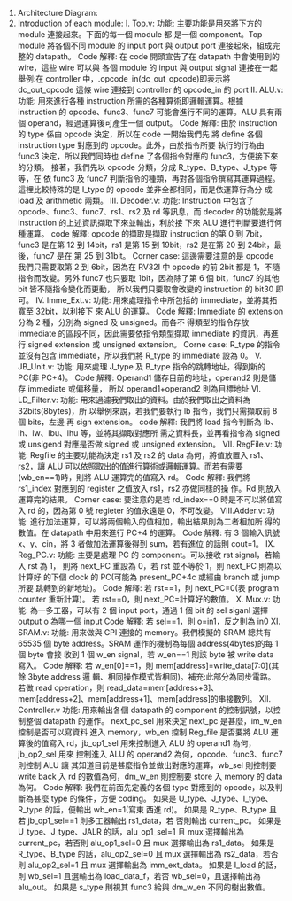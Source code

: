 1. Architecture Diagram:
2. Introduction of each module:
I. Top.v:
功能:
主要功能是用來將下方的 module 連接起來。下面的每一個 module 都
是一個 component。Top module 將各個不同 module 的 input port 與
output port 連接起來，組成完整的 datapath。
Code 解釋:
在 code 開頭宣告了在 datapath 中會使用到的 wire，這些 wire 可以與
各個 module 的 input 與 output signal 連接在一起
舉例:在 controller 中，.opcode_in(dc_out_opcode)即表示將
dc_out_opcode 這條 wire 連接到 controller 的 opcode_in 的 port
II. ALU.v:
功能:
用來進行各種 instruction 所需的各種算術即邏輯運算。根據 instruction
的 opcode、func3、func7 可能會進行不同的運算。ALU 具有兩個
operand，經過運算後可產生一個 output。
Code 解釋:
由於 instruction 的 type 係由 opcode 決定，所以在 code 一開始我們先
將 define 各個 instruction type 對應到的 opcode。此外，由於指令所要
執行的行為由 func3 決定，所以我們同時也 define 了各個指令對應的
func3，方便接下來的分類。
接著，我們先以 opcode 分類，分成 R_type、B_type、J_type 等等，在
依 func3 及 func7 判斷指令的種類，再對各個指令撰寫其運算過程。
這裡比較特殊的是 I_type 的 opcode 並非全都相同，而是依運算行為分
成 load 及 arithmetic 兩類。
III. Decoder.v:
功能:
Instruction 中包含了 opcode、func3、func7、rs1、rs2 及 rd 等訊息，而
decoder 的功能就是將 instruction 的上述資訊擷取下來並輸出，利於接
下來 ALU 進行判斷要進行何種運算。
code 解釋:
opcode 的擷取是擷取 instruction 的第 0 到 7bit，func3 是在第 12 到
14bit，rs1 是第 15 到 19bit，rs2 是在第 20 到 24bit，最後，func7 是在
第 25 到 31bit。
Corner case:
這邊需要注意的是 opcode 我們只需要取第 2 到 6bit，因為在 RV32I 中
opcode 的前 2bit 都是 1，不隨指令而改變。另外 func7 也只要取
1bit，因為除了第 6 個 bit，func7 的其他 bit 皆不隨指令變化而更動，
所以我們只要取會改變的 instruction 的 bit30 即可。
IV. Imme_Ext.v:
功能:
用來處理指令中所包括的 immediate，並將其拓寬至 32bit，以利接下
來 ALU 的運算。
Code 解釋:
Immediate 的 extension 分為 2 種，分別為 signed 及 unsigned。而各不
得類型的指令存放 immediate 的區段不同，因此需要依指令類型擷取
immediate 的資訊，再進行 signed extension 或 unsigned extension。
Corne case:
R_type 的指令並沒有包含 immediate，所以我們將 R_type 的
immediate 設為 0。
V. JB_Unit.v:
功能:
用來處理 J_type 及 B_type 指令的跳轉地址，得到新的 PC(非 PC+4)。
Code 解釋:
Operand1 儲存目前的地址，operand2 則是儲存 immediate 或偏移量，
所以 operand1+operand2 則為目標地址
VI. LD_Filter.v:
功能:
用來過濾我們取出的資料。由於我們取出之資料為 32bits(8bytes)，所
以舉例來說，若我們要執行 lb 指令，我們只需擷取前 8 個 bits，左邊
再 sign extension。
code 解釋:
我們將 load 指令判斷為 lb、lh、lw、lbu、lhu 等，並將其擷取對應所
需之資料長，並再看指令為 signed 或 unsigend 對應是否做 signed 或
unsigned extension。
VII. RegFile.v:
功能:
Regfile 的主要功能為決定 rs1 及 rs2 的 data 為何，將值放置入 rs1、
rs2，讓 ALU 可以依照取出的值進行算術或邏輯運算。而若有需要
(wb_en==1)時，則將 ALU 運算完的值寫入 rd。
Code 解釋:
我們將 rs1_index 對應到的 register 之值放入 rs1，rs2 亦做同樣的操
作。Rd 則放入運算完的結果。
Corner case:
要注意的是若 rd_index==0 時是不可以將值寫入 rd 的，因為第 0 號
regieter 的值永遠是 0，不可改變。
VIII.Adder.v:
功能:
進行加法運算，可以將兩個輸入的值相加，輸出結果則為二者相加所
得的數值。在 datapath 中用來進行 PC+4 的運算。
Code 解釋:
有 3 個輸入訊號 x、y、cin，將 3 者做加法運算後得到 sum，若有進位
的話則 cout=1。
IX. Reg_PC.v:
功能:
主要是處理 PC 的 component。可以接收 rst signal，若輸入 rst 為 1，
則將 next_PC 重設為 0，若 rst 並不等於 1，則 next_PC 則為以計算好
的下個 clock 的 PC(可能為 present_PC+4c 或經由 branch 或 jump 所要
跳轉到的新地址)。
Code 解釋:
若 rst==1，則 next_PC=0(表 program counter 重新計算)。
若 rst==0，則 next_PC=計算好的數值。
X. Mux.v:
功能:
為一多工器，可以有 2 個 input port，通過 1 個 bit 的 sel siganl 選擇
output o 為哪一個 input
Code 解釋:
若 sel==1，則 o=in1，反之則為 in0
XI. SRAM.v:
功能:
用來做與 CPI 連接的 memory。我們模擬的 SRAM 總共有 65535 個 byte
address。SRAM 運作的機制為每個 address(4bytes)的每 1 個 byte 會接
收到 1 個 w_en signal，若 w_en==1 則該 byte 被 write data 寫入。
Code 解釋:
若 w_en[0]==1，則 mem[address]=write_data[7:0](其餘 3byte address 邏
輯、相同操作模式皆相同)。補充:此部分為同步電路。
若做 read operation，則 read_data=mem[address+3]、
mem[address+2]、mem[address+1]、mem[address]的串接數列。
XII. Controller.v
功能:
用來輸出各個 datapath 的 component 的控制訊號，以控制整個
datapath 的運作。
next_pc_sel 用來決定 next_pc 是甚麼，im_w_en 控制是否可以寫資料
進入 memory，wb_en 控制 Reg_file 是否要將 ALU 運算後的值寫入
rd，jb_op1_sel 用來控制進入 ALU 的 operand1 為何，jb_op2_sel 用來
控制進入 ALU 的 operand2 為何，opcode、func3、func7 則控制 ALU 讓
其知道目前是甚麼指令並做出對應的運算，wb_sel 則控制要 write back
入 rd 的數值為何，dm_w_en 則控制要 store 入 memory 的 data 為何。
Code 解釋:
我們在前面先定義的各個 type 對應到的 opcode，以及判斷為甚麼
type 的條件，方便 coding。
如果是 U_type、J_type、I_type、R_type 的話，便輸出 wb_en=1(寫東
西進 rd)。
如果是 R_type、B_type 且若 jb_op1_sel==1 則多工器輸出 rs1_data，若
否則輸出 current_pc。
如果是 U_type、J_type、JALR 的話，alu_op1_sel=1 且 mux 選擇輸出為
current_pc，若否則 alu_op1_sel=0 且 mux 選擇輸出為 rs1_data。
如果是 R_type、B_type 的話，alu_op2_sel=0 且 mux 選擇輸出為
rs2_data，若否則 alu_op2_sel=1 且 mux 選擇輸出為 imm_ext_data。
如果是 I_load 的話，則 wb_sel=1 且選輸出為 load_data_f，若否
wb_sel=0，且選擇輸出為 alu_out。
如果是 s_type 則視其 func3 給與 dm_w_en 不同的樹出數值。

